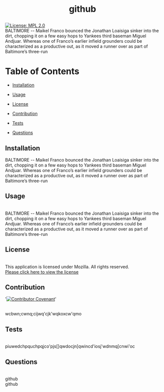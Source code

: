# <p align="center"> github </p>
  
  [![License: MPL 2.0](https://img.shields.io/badge/License-MPL%202.0-brightgreen.svg)](https://opensource.org/licenses/MPL-2.0) 
  <br />
  BALTIMORE -- Maikel Franco bounced the Jonathan Loaisiga sinker into the dirt, chopping it on a few easy hops to Yankees third baseman Miguel Andjuar. Whereas one of Franco’s earlier infield grounders could be characterized as a productive out, as it moved a runner over as part of Baltimore’s three-run
  <br />
  
  
  

  # Table of Contents

  * [Installation](#installation)

  * [Usage](#usage)

  * [License](#license)

  * [Contribution](#contribution)

  * [Tests](#tests)

  * [Questions](#questions)

  

  ## Installation
  
  <a name="installation">BALTIMORE -- Maikel Franco bounced the Jonathan Loaisiga sinker into the dirt, chopping it on a few easy hops to Yankees third baseman Miguel Andjuar. Whereas one of Franco’s earlier infield grounders could be characterized as a productive out, as it moved a runner over as part of Baltimore’s three-run</a>
  <br />

  ## Usage
  <br />
  <a name="usage">BALTIMORE -- Maikel Franco bounced the Jonathan Loaisiga sinker into the dirt, chopping it on a few easy hops to Yankees third baseman Miguel Andjuar. Whereas one of Franco’s earlier infield grounders could be characterized as a productive out, as it moved a runner over as part of Baltimore’s three-run</a>
  <br />

  ## License
  <br />This application is licensed under Mozilla. All rights reserved.<br />[Please click here to view the license](https://www.mozilla.org/en-US/MPL/2.0/FAQ/)<br />


  ## Contribution
  '[![Contributor Covenant](https://img.shields.io/badge/Contributor%20Covenant-2.0-4baaaa.svg)](code_of_conduct.md)'

  <br /><a name="contribution">wcbwn;cwnq;cijwq'cjk'wqkoxcw'qmo</a><br />
  

  ## Tests
  <br />
  <a name="tests">piuwedchpquchpqjco'pjs[]qwdocjn[qwincd'iosj'wdnmq[cnwi'oc</a>
  <br />

  ## Questions
  <br /><a name = "email">github<br /></a><a name = "questions">github</a>
  <br />

  

